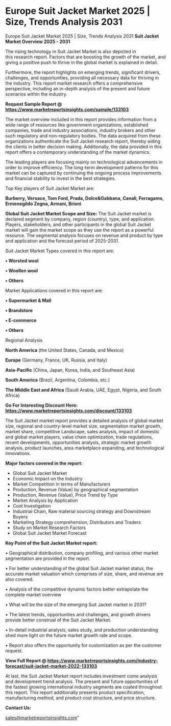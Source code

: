 # Europe Suit Jacket Market 2025 | Size, Trends Analysis 2031
Europe Suit Jacket Market 2025 | Size, Trends Analysis 2031
<Strong> Suit Jacket Market Overview 2025 - 2031</strong>

The rising technology in Suit Jacket Market is also depicted in this research report. Factors that are boosting the growth of the market, and giving a positive push to thrive in the global market is explained in detail.

Furthermore, the report highlights on emerging trends, significant drivers, challenges, and opportunities, providing all necessary data for thriving in the industry. This report market research offers a comprehensive perspective, including an in-depth analysis of the present and future scenarios within the industry.

<strong>Request Sample Report @ <a href=https://www.marketreportsinsights.com/sample/133103>https://www.marketreportsinsights.com/sample/133103</a></strong>

The market overview included in this report provides information from a wide range of resources like government organizations, established companies, trade and industry associations, industry brokers and other such regulatory and non-regulatory bodies. The data acquired from these organizations authenticate the Suit Jacket research report, thereby aiding the clients in better decision making. Additionally, the data provided in this report offers a contemporary understanding of the market dynamics.

The leading players are focusing mainly on technological advancements in order to improve efficiency. The long-term development patterns for this market can be captured by continuing the ongoing process improvements and financial stability to invest in the best strategies.

Top Key players of Suit Jacket Market are:

<strong>Burberry, Versace, Tom Ford, Prada, Dolce&Gabbana, Canali, Ferragamo, Ermenegildo Zegna, Armani, Brioni</strong>

<strong><b>Global Suit Jacket Market Scope and Size:</b></strong>
The Suit Jacket market is declared segment by company, region (country), type, and application. Players, stakeholders, and other participants in the global Suit Jacket market will gain the market scope as they use the report as a powerful resource. The segmental analysis focuses on revenue and product by type and application and the forecast period of 2025-2031.

Suit Jacket Market Types covered in this report are:

<strong>• Worsted wool

• Woollen wool

• Others</strong>

Market Applications covered in this report are:

<strong>• Supermarket & Mall

• Brandstore

• E-commerce

• Others</strong> 

Regional Analysis

<strong>North America</strong> (the United States, Canada, and Mexico)

<strong>Europe</strong> (Germany, France, UK, Russia, and Italy)

<strong>Asia-Pacific</strong> (China, Japan, Korea, India, and Southeast Asia)

<strong>South America</strong> (Brazil, Argentina, Colombia, etc.)

<strong>The Middle East and Africa</strong> (Saudi Arabia, UAE, Egypt, Nigeria, and South Africa)

<strong>Go For Interesting Discount Here: <a href=https://www.marketreportsinsights.com/discount/133103>https://www.marketreportsinsights.com/discount/133103</a></strong>

The Suit Jacket market report provides a detailed analysis of global market size, regional and country-level market size, segmentation market growth, market share, competitive Landscape, sales analysis, impact of domestic and global market players, value chain optimization, trade regulations, recent developments, opportunities analysis, strategic market growth analysis, product launches, area marketplace expanding, and technological innovations.

<strong><b>Major factors covered in the report:</b></strong>
<ul>
  <li>Global Suit Jacket Market </li>
  <li>Economic Impact on the Industry</li>
  <li>Market Competition in terms of Manufacturers</li>
  <li>Production, Revenue (Value) by geographical segmentation</li>
  <li>Production, Revenue (Value), Price Trend by Type</li>
  <li>Market Analysis by Application</li>
  <li>Cost Investigation</li>
  <li>Industrial Chain, Raw material sourcing strategy and Downstream Buyers</li>
  <li>Marketing Strategy comprehension, Distributors and Traders</li>
  <li>Study on Market Research Factors</li>
  <li>Global Suit Jacket Market Forecast</li>
</ul>

<strong><b>Key Point of the Suit Jacket Market report:</b></strong>

• Geographical distribution, company profiling, and various other market segmentation are provided in the report.

• For better understanding of the global Suit Jacket market status, the accurate market valuation which comprises of size, share, and revenue are also covered.

• Analysis of the competitive dynamic factors better extrapolate the complete market overview

• What will be the size of the emerging Suit Jacket market in 2031?

• The latest trends, opportunities and challenges, and growth drivers provide better construal of the Suit Jacket Market.

• In-detail industrial analysis, sales study, and production understanding shed more light on the future market growth rate and scope.

• Report also offers the opportunity for customization as per the customer request.

<strong><b>View Full Report @ <a href=https://www.marketreportsinsights.com/industry-forecast/suit-jacket-market-2022-133103>https://www.marketreportsinsights.com/industry-forecast/suit-jacket-market-2022-133103</a></b></strong>


At last, the Suit Jacket Market report includes investment come analysis and development trend analysis. The present and future opportunities of the fastest growing international industry segments are coated throughout this report. This report additionally presents product specification, manufacturing method, and product cost structure, and price structure.

<strong>Contact Us:</strong>

sales@marketreportsinsights.com"
